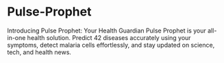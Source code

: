# Pulse-Prophet
Introducing Pulse Prophet: Your Health Guardian Pulse Prophet is your all-in-one health solution. Predict 42 diseases accurately using your symptoms, detect malaria cells effortlessly, and stay updated on science, tech, and health news.
